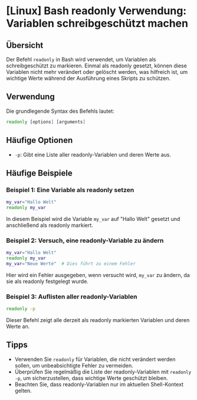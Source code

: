 # [Linux] Bash readonly Verwendung: Variablen schreibgeschützt machen

## Übersicht
Der Befehl `readonly` in Bash wird verwendet, um Variablen als schreibgeschützt zu markieren. Einmal als readonly gesetzt, können diese Variablen nicht mehr verändert oder gelöscht werden, was hilfreich ist, um wichtige Werte während der Ausführung eines Skripts zu schützen.

## Verwendung
Die grundlegende Syntax des Befehls lautet:

```bash
readonly [options] [arguments]
```

## Häufige Optionen
- `-p`: Gibt eine Liste aller readonly-Variablen und deren Werte aus.

## Häufige Beispiele

### Beispiel 1: Eine Variable als readonly setzen
```bash
my_var="Hallo Welt"
readonly my_var
```
In diesem Beispiel wird die Variable `my_var` auf "Hallo Welt" gesetzt und anschließend als readonly markiert.

### Beispiel 2: Versuch, eine readonly-Variable zu ändern
```bash
my_var="Hallo Welt"
readonly my_var
my_var="Neue Werte"  # Dies führt zu einem Fehler
```
Hier wird ein Fehler ausgegeben, wenn versucht wird, `my_var` zu ändern, da sie als readonly festgelegt wurde.

### Beispiel 3: Auflisten aller readonly-Variablen
```bash
readonly -p
```
Dieser Befehl zeigt alle derzeit als readonly markierten Variablen und deren Werte an.

## Tipps
- Verwenden Sie `readonly` für Variablen, die nicht verändert werden sollen, um unbeabsichtigte Fehler zu vermeiden.
- Überprüfen Sie regelmäßig die Liste der readonly-Variablen mit `readonly -p`, um sicherzustellen, dass wichtige Werte geschützt bleiben.
- Beachten Sie, dass readonly-Variablen nur im aktuellen Shell-Kontext gelten.